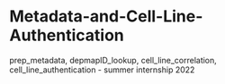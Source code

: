 # Metadata-and-Cell-Line-Authentication
prep_metadata, depmapID_lookup, cell_line_correlation, cell_line_authentication - summer internship 2022
